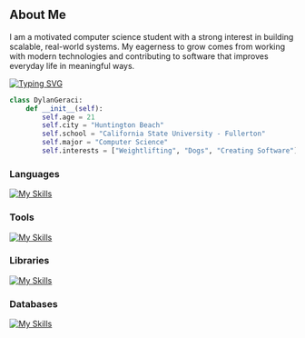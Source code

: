 ## About Me
I am a motivated computer science student with a strong interest in building scalable, real-world systems. My eagerness to grow comes from working with modern technologies and contributing to software that improves everyday life in meaningful ways.

[![Typing SVG](https://readme-typing-svg.demolab.com?font=Fira+Code&pause=1000&color=65F7CE&width=435&lines=Always+Learning+new+Frameworks;Backend-focused+Developer;Interested+in+ML+and+Data+Science)](https://git.io/typing-svg)

```python
class DylanGeraci:
    def __init__(self):
        self.age = 21
        self.city = "Huntington Beach"
        self.school = "California State University - Fullerton"
        self.major = "Computer Science"
        self.interests = ["Weightlifting", "Dogs", "Creating Software"]
```

### Languages
[![My Skills](https://skillicons.dev/icons?i=py,cpp,c,js,java&perline=6)](https://skillicons.dev)

### Tools
[![My Skills](https://skillicons.dev/icons?i=azure,git,github,vscode,vim&perline=6)](https://skillicons.dev)

### Libraries
[![My Skills](https://skillicons.dev/icons?i=tensorflow,pytorch,fastapi&perline=6)](https://skillicons.dev)

### Databases
[![My Skills](https://skillicons.dev/icons?i=mysql,sqlite,mongodb&perline=6)](https://skillicons.dev)
